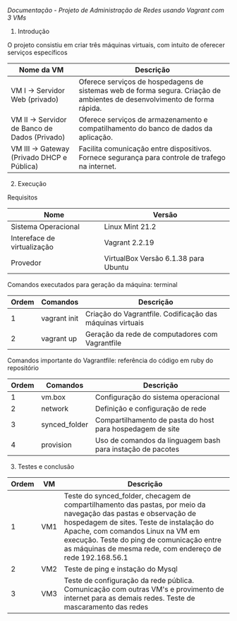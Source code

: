 *Documentação - Projeto de Administração de Redes usando Vagrant com 3 VMs*

1. Introdução

O projeto consistiu em criar três máquinas virtuais, com intuito de oferecer serviços específicos

| Nome da VM  | Descrição |
| ------------- | ------------- |
|  VM I -> Servidor Web (privado)  | Oferece serviços de hospedagens de sistemas web de forma segura. Criação de ambientes de desenvolvimento de forma rápida.  |
| VM II -> Servidor de Banco de Dados (Privado)  | Oferece serviços de armazenamento e compatilhamento do banco de dados da aplicação.  |
| VM III ->  Gateway (Privado DHCP e Pública) | Facilita comunicação entre dispositivos. Fornece segurança para controle de trafego na internet. |

   
2. Execução

Requisitos

| Nome  | Versão |
| ------------- | ------------- |
| Sistema Operacional  | Linux Mint 21.2 |
| Intereface de virtualização  | Vagrant 2.2.19  |
| Provedor  |  VirtualBox Versão 6.1.38 para Ubuntu |

Comandos executados para geração da máquina: terminal


| Ordem | Comandos | Descrição|
| ------------- | ------------- | ------------- |
| 1   | vagrant init    | Criação do Vagrantfile. Codificação das máquinas virtuais    |
| 2     | vagrant up      | Geração da rede de computadores com Vagrantfile     |

Comandos importante do Vagrantfile: referência do código em ruby do repositório


| Ordem | Comandos | Descrição|
| ------------- | ------------- | ------------- |
| 1   | vm.box   | Configuração do sistema operacional    |
| 2     | network    | Definição e configuração de rede    |
| 3     |synced_folder    | Compartilhamento de pasta do host para hospedagem de site    |
| 4     |provision   | Uso de comandos da linguagem bash para instação de pacotes    |



   
3. Testes e conclusão

| Ordem | VM | Descrição|
| ------------- | ------------- | ------------- |
| 1   | VM1    | Teste do synced_folder, checagem de compartilhamento das pastas, por meio da navegação das pastas e observação de hospedagem de sites. Teste de instalação do Apache, com comandos Linux na VM em execução. Teste do ping de comunicação entre as máquinas de mesma rede, com endereço de rede 192.168.56.1|
| 2     | VM2     | Teste de ping e instação do Mysql     |
| 3     | VM3    | Teste de configuração da rede pública. Comunicação com outras VM's e provimento de internet para as demais redes. Teste de mascaramento das redes |


